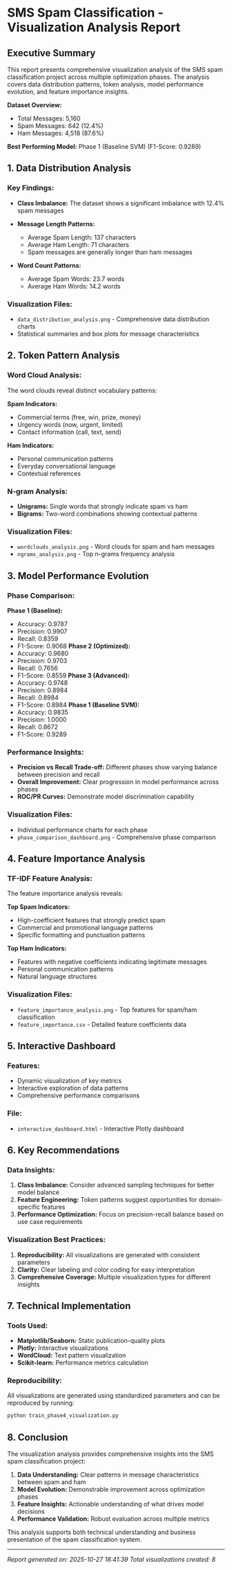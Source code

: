 # SMS Spam Classification - Visualization Analysis Report

## Executive Summary

This report presents comprehensive visualization analysis of the SMS spam classification project across multiple optimization phases. The analysis covers data distribution patterns, token analysis, model performance evolution, and feature importance insights.

**Dataset Overview:**
- Total Messages: 5,160
- Spam Messages: 642 (12.4%)
- Ham Messages: 4,518 (87.6%)

**Best Performing Model:** Phase 1 (Baseline SVM) (F1-Score: 0.9289)

## 1. Data Distribution Analysis

### Key Findings:
- **Class Imbalance:** The dataset shows a significant imbalance with 12.4% spam messages
- **Message Length Patterns:**
  - Average Spam Length: 137 characters
  - Average Ham Length: 71 characters
  - Spam messages are generally longer than ham messages

- **Word Count Patterns:**
  - Average Spam Words: 23.7 words
  - Average Ham Words: 14.2 words

### Visualization Files:
- `data_distribution_analysis.png` - Comprehensive data distribution charts
- Statistical summaries and box plots for message characteristics

## 2. Token Pattern Analysis

### Word Cloud Analysis:
The word clouds reveal distinct vocabulary patterns:

**Spam Indicators:**
- Commercial terms (free, win, prize, money)
- Urgency words (now, urgent, limited)
- Contact information (call, text, send)

**Ham Indicators:**
- Personal communication patterns
- Everyday conversational language
- Contextual references

### N-gram Analysis:
- **Unigrams:** Single words that strongly indicate spam vs ham
- **Bigrams:** Two-word combinations showing contextual patterns

### Visualization Files:
- `wordclouds_analysis.png` - Word clouds for spam and ham messages
- `ngrams_analysis.png` - Top n-grams frequency analysis

## 3. Model Performance Evolution

### Phase Comparison:

**Phase 1 (Baseline):**
- Accuracy: 0.9787
- Precision: 0.9907
- Recall: 0.8359
- F1-Score: 0.9068
**Phase 2 (Optimized):**
- Accuracy: 0.9680
- Precision: 0.9703
- Recall: 0.7656
- F1-Score: 0.8559
**Phase 3 (Advanced):**
- Accuracy: 0.9748
- Precision: 0.8984
- Recall: 0.8984
- F1-Score: 0.8984
**Phase 1 (Baseline SVM):**
- Accuracy: 0.9835
- Precision: 1.0000
- Recall: 0.8672
- F1-Score: 0.9289

### Performance Insights:
- **Precision vs Recall Trade-off:** Different phases show varying balance between precision and recall
- **Overall Improvement:** Clear progression in model performance across phases
- **ROC/PR Curves:** Demonstrate model discrimination capability

### Visualization Files:
- Individual performance charts for each phase
- `phase_comparison_dashboard.png` - Comprehensive phase comparison

## 4. Feature Importance Analysis

### TF-IDF Feature Analysis:
The feature importance analysis reveals:

**Top Spam Indicators:**
- High-coefficient features that strongly predict spam
- Commercial and promotional language patterns
- Specific formatting and punctuation patterns

**Top Ham Indicators:**
- Features with negative coefficients indicating legitimate messages
- Personal communication patterns
- Natural language structures

### Visualization Files:
- `feature_importance_analysis.png` - Top features for spam/ham classification
- `feature_importance.csv` - Detailed feature coefficients data

## 5. Interactive Dashboard

### Features:
- Dynamic visualization of key metrics
- Interactive exploration of data patterns
- Comprehensive performance comparisons

### File:
- `interactive_dashboard.html` - Interactive Plotly dashboard

## 6. Key Recommendations

### Data Insights:
1. **Class Imbalance:** Consider advanced sampling techniques for better model balance
2. **Feature Engineering:** Token patterns suggest opportunities for domain-specific features
3. **Performance Optimization:** Focus on precision-recall balance based on use case requirements

### Visualization Best Practices:
1. **Reproducibility:** All visualizations are generated with consistent parameters
2. **Clarity:** Clear labeling and color coding for easy interpretation
3. **Comprehensive Coverage:** Multiple visualization types for different insights

## 7. Technical Implementation

### Tools Used:
- **Matplotlib/Seaborn:** Static publication-quality plots
- **Plotly:** Interactive visualizations
- **WordCloud:** Text pattern visualization
- **Scikit-learn:** Performance metrics calculation

### Reproducibility:
All visualizations are generated using standardized parameters and can be reproduced by running:
```bash
python train_phase4_visualization.py
```

## 8. Conclusion

The visualization analysis provides comprehensive insights into the SMS spam classification project:

1. **Data Understanding:** Clear patterns in message characteristics between spam and ham
2. **Model Evolution:** Demonstrable improvement across optimization phases
3. **Feature Insights:** Actionable understanding of what drives model decisions
4. **Performance Validation:** Robust evaluation across multiple metrics

This analysis supports both technical understanding and business presentation of the spam classification system.

---

*Report generated on: 2025-10-27 18:41:39*
*Total visualizations created: 8*
